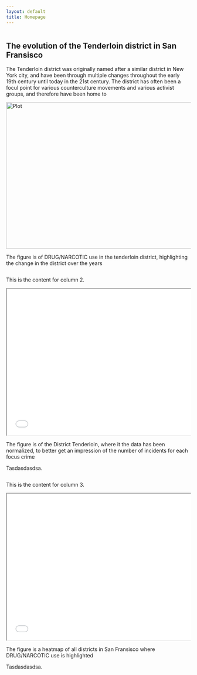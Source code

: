 ```yaml
---
layout: default
title: Homepage
---
```


<div class="container">
    <div class="column">
        <h2>The evolution of the Tenderloin district in San Fransisco </h2>
        <p>The Tenderloin district was originally named after a similar district in New York city, and have been through multiple changes throughout the early 19th century until today in the 21st century. The district has often been a focul point for various counterculture movements and various activist groups, and therefore have been home to  </p>
        <img src="{{ site.baseurl }}/assets/figure.png" alt="Plot" width="600" height="400">
        <p>The figure is of DRUG/NARCOTIC use in the tenderloin district, highlighting the change in the district over the years</p>
    </div>
    <div class="column">
        <p>This is the content for column 2.</p>
        <iframe src="{{ site.baseurl }}/assets/bokeh_plot.html" width="600" height="400"></iframe>
        <p>The figure is of the District Tenderloin, where it the data has been normalized, to better get an impression of the number of incidents for each focus crime</p>
        <p>Tasdasdasdsa.</p>
    </div>
    <div class="column">
        <p>This is the content for column 3.</p>
        <iframe src="{{ site.baseurl }}/assets/heatmap.html" width="600" height="400"></iframe>
        <p>The figure is a heatmap of all districts in San Fransisco where DRUG/NARCOTIC use is highlighted</p>
        <p>Tasdasdasdsa.</p>
    </div>
</div>